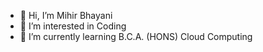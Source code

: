- 👋 Hi, I’m Mihir Bhayani
- 👀 I’m interested in Coding
- 🌱 I’m currently learning B.C.A. (HONS) Cloud Computing 
<!---
mihirpatel0811/mihirpatel0811 is a ✨ special ✨ repository because its `README.md` (this file) appears on your GitHub profile.
You can click the Preview link to take a look at your changes.
--->
